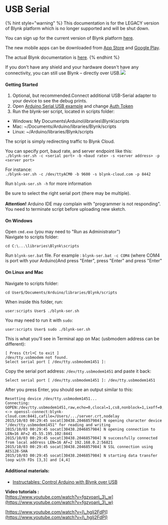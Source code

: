 # USB Serial

{% hint style="warning" %}
This documentation is for the LEGACY version of Blynk platform which is no longer supported and will be shut down.&#x20;

You can sign up for the current version of Blynk platform [here](http://blynk.cloud/dashboard/register).

The new mobile apps can be downloaded from [App Store](https://apps.apple.com/us/app/blynk-iot/id1559317868) and [Google Play](https://play.google.com/store/apps/details?id=cloud.blynk\&hl=en\&gl=US).

The actual Blynk documentation is [here](https://docs.blynk.io/).
{% endhint %}

If you don't have any shield and your hardware doesn't have any connectivity, you can still use Blynk – directly over USB.![](https://camo.githubusercontent.com/045888bbf8448f490567570ee13e99a9324e7157/68747470733a2f2f696d616765732e696e646965676f676f2e636f6d2f66696c655f6174746163686d656e74732f3936383239392f66696c65732f32303134313032393036333834312d706c75672e706e673f31343134353839393231)

#### Getting Started <a href="#getting-started" id="getting-started"></a>

1. Optional, but recommended.Connect additional USB-Serial adapter to your device to see the debug prints.
2. Open [Arduino Serial USB example](https://github.com/blynkkk/blynk-library/blob/master/examples/Boards\_USB\_Serial/Arduino\_Serial\_USB/Arduino\_Serial\_USB.ino) and change [Auth Token](http://docs.blynk.cc/#getting-started-getting-started-with-application-4-auth-token)
3. Run the blynk-ser script, located in scripts folder:

* Windows: My Documents\Arduino\libraries\Blynk\scripts
* Mac: \~/Documents/Arduino/libraries/Blynk/scripts
* Linux: \~/Arduino/libraries/Blynk/scripts

The script is simply redirecting traffic to Blynk Cloud.

You can specify port, baud rate, and server endpoint like this:\
`./blynk-ser.sh -c <serial port> -b <baud rate> -s <server address> -p <server port>`

For instance:\
`./blynk-ser.sh -c /dev/ttyACM0 -b 9600 -s blynk-cloud.com -p 8442`

Run `blynk-ser.sh -h` for more information

Be sure to select the right serial port (there may be multiple).\
\
**Attention!** Arduino IDE may complain with "programmer is not responding". You need to terminate script before uploading new sketch.&#x20;

#### On Windows <a href="#on-windows" id="on-windows"></a>

Open `cmd.exe` (you may need to "Run as Administrator")\
Navigate to scripts folder:

```
cd C:\...\libraries\Blynk\scripts
```

Run `blynk-ser.bat` file. For example : `blynk-ser.bat -c COM4` (where COM4 is port with your Arduino)And press "Enter", press "Enter" and press "Enter"

#### On Linux and Mac <a href="#on-linux-and-mac" id="on-linux-and-mac"></a>

Navigate to scripts folder:

```
cd User$/Documents/Arduino/libraries/Blynk/scripts
```

When inside this folder, run:

```
user:scripts User$ ./blynk-ser.sh
```

You may need to run it with `sudo`:

```
user:scripts User$ sudo ./blynk-ser.sh
```

This is what you'll see in Terminal app on Mac (usbmodem address can be different):

```
[ Press Ctrl+C to exit ]
/dev/tty.usbmodem not found.
Select serial port [ /dev/tty.usbmodem1451 ]: 
```

Copy the serial port address: `/dev/tty.usbmodem1451` and paste it back:

```
Select serial port [ /dev/tty.usbmodem1451 ]: /dev/tty.usbmodem1451
```

After you press Enter, you should see an output similar to this:

```
Resetting device /dev/tty.usbmodem1451...
Connecting: GOPEN:/dev/tty.usbmodem1451,raw,echo=0,clocal=1,cs8,nonblock=1,ixoff=0,ixon=0,ispeed=9600,ospeed=9600,crtscts=0 <-> openssl-connect:blynk-cloud.com:8441,cafile=/Users/.../server.crt,nodelay
2015/10/03 00:29:45 socat[30438.2046857984] N opening character device "/dev/tty.usbmodem1451" for reading and writing
2015/10/03 00:29:45 socat[30438.2046857984] N opening connection to LEN=16 AF=2 45.55.195.102:8441
2015/10/03 00:29:45 socat[30438.2046857984] N successfully connected from local address LEN=16 AF=2 192.168.0.2:56821
2015/10/03 00:29:45 socat[30438.2046857984] N SSL connection using AES128-SHA
2015/10/03 00:29:45 socat[30438.2046857984] N starting data transfer loop with FDs [3,3] and [4,4]
```

#### Additional materials: <a href="#additional-materials" id="additional-materials"></a>

* [Instructables: Control Arduino with Blynk over USB](http://www.instructables.com/id/Control-arduino-using-Blynk-over-usb/)

**Video tutorials :** \
[https://www.youtube.com/watch?v=fgzvoan\_3\_w](https://www.youtube.com/watch?v=fgzvoan\_3\_w)

[https://www.youtube.com/watch?v=I\_hgIj2FdPI](https://www.youtube.com/watch?v=I\_hgIj2FdPI)
